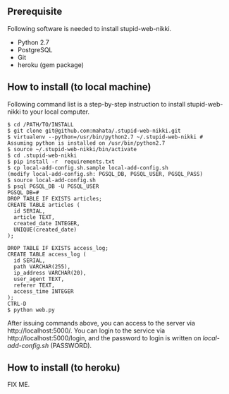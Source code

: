 ## Prerequisite

Following software is needed to install stupid-web-nikki.

* Python 2.7
* PostgreSQL
* Git
* heroku (gem package)

## How to install (to local machine)

Following command list is a step-by-step instruction to install stupid-web-nikki to your local computer.

    $ cd /PATH/TO/INSTALL
    $ git clone git@github.com:mahata/.stupid-web-nikki.git
    $ virtualenv --python=/usr/bin/python2.7 ~/.stupid-web-nikki # Assuming python is installed on /usr/bin/python2.7
    $ source ~/.stupid-web-nikki/bin/activate
    $ cd .stupid-web-nikki
    $ pip install -r  requirements.txt
    $ cp local-add-config.sh.sample local-add-config.sh
    (modify local-add-config.sh: PGSQL_DB, PGSQL_USER, PGSQL_PASS)
    $ source local-add-config.sh
    $ psql PGSQL_DB -U PGSQL_USER
    PGSQL_DB=#
    DROP TABLE IF EXISTS articles;
    CREATE TABLE articles (
      id SERIAL,
      article TEXT,
      created_date INTEGER,
      UNIQUE(created_date)
    );
    
    DROP TABLE IF EXISTS access_log;
    CREATE TABLE access_log (
      id SERIAL,
      path VARCHAR(255),
      ip_address VARCHAR(20),
      user_agent TEXT,
      referer TEXT,
      access_time INTEGER
    );
    CTRL-D
    $ python web.py

After issuing commands above, you can access to the server via http://localhost:5000/.  You can login to the service via http://localhost:5000/login, and the password to login is written on _local-add-config.sh_ (PASSWORD).

## How to install (to heroku)

FIX ME.
